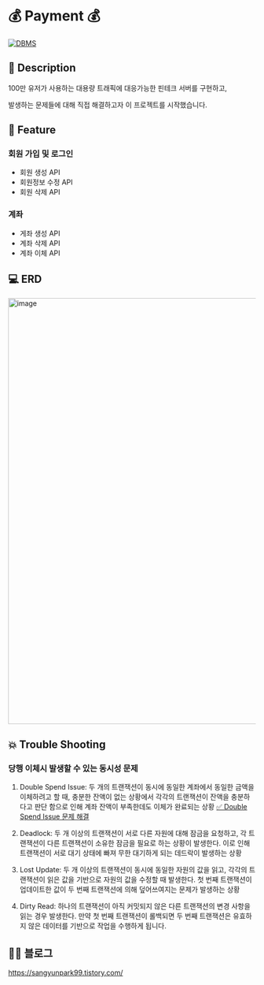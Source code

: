 # 💰 Payment 💰

[![DBMS](https://img.shields.io/badge/DBMS-MySQL-orange)](https://www.mysql.com/downloads/)

## 📖 Description

100만 유저가 사용하는 대용량 트래픽에 대응가능한 핀테크 서버를 구현하고,

발생하는 문제들에 대해 직접 해결하고자 이 프로젝트를 시작했습니다.


## 🚀 Feature
### 회원 가입 및 로그인
- 회원 생성 API
- 회원정보 수정 API
- 회원 삭제 API
### 계좌
- 게좌 생성 API
- 계좌 삭제 API
- 계좌 이체 API



## 💻 ERD


<img width="865" alt="image" src="https://github.com/user-attachments/assets/544497c9-9235-4ab7-b6ea-c031d723ccd1">




## 💥 Trouble Shooting
### 당행 이체시 발생할 수 있는 동시성 문제
1. Double Spend Issue: 두 개의 트랜잭션이 동시에 동일한 계좌에서 동일한 금액을 이체하려고 할 때, 충분한 잔액이 없는 상황에서 각각의 트랜잭션이 잔액을 충분하다고 판단 함으로 인해 계좌 잔액이 부족한데도 이체가 완료되는 상황
[✅ Double Spend Issue 문제 해결](https://sangyunpark99.tistory.com/17)

2. Deadlock: 두 개 이상의 트랜잭션이 서로 다른 자원에 대해 잠금을 요청하고, 각 트랜잭션이 다른 트랜잭션이 소유한 잠금을 필요로 하는 상황이 발생한다. 이로 인해 트랜잭션이 서로 대기 상태에 빠져 무한 대기하게 되는 데드락이 발생하는 상황


3. Lost Update: 두 개 이상의 트랜잭션이 동시에 동일한 자원의 값을 읽고, 각각의 트랜잭션이 읽은 값을 기반으로 자원의 값을 수정할 때 발생한다. 첫 번째 트랜잭션이 업데이트한 값이 두 번째 트랜잭션에 의해 덮어쓰여지는 문제가 발생하는 상황


4. Dirty Read: 하나의 트랜잭션이 아직 커밋되지 않은 다른 트랜잭션의 변경 사항을 읽는 경우 발생한다. 만약 첫 번째 트랜잭션이 롤백되면 두 번째 트랜잭션은 유효하지 않은 데이터를 기반으로 작업을 수행하게 됩니다.



## ✍🏻 블로그
https://sangyunpark99.tistory.com/

